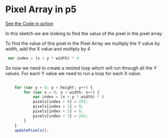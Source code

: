 # Pixel Array in p5

[See the Code in action](sketch10.html)

In this sketch we are looking to find the value of the pixel in the pixel array.

To find the value of this pixel in the Pixel Array we multiply the Y value by width, add the X value and multiply by 4
```js
 var index = (x + y * width) * 4
 ```

So now we need to create a nested loop which will run through all the Y values. For each Y value we need to run a loop for each X value.

```js
    
    for (var y = 0; y < height; y++) {
        for (var x = 0; x < width; x++) {
            var index = (x + y * width) * 4
            pixels[index + 0] = 255;
            pixels[index + 1] = 0;
            pixels[index + 2] = 0;
            pixels[index + 3] = 255;
        }
    }
    updatePixels();
```
